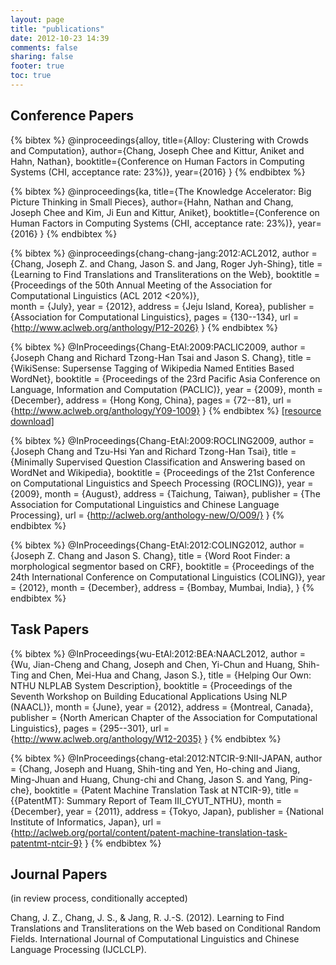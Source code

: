 ```yaml
---
layout: page
title: "publications"
date: 2012-10-23 14:39
comments: false
sharing: false
footer: true
toc: true
---
```


Conference Papers
------------

{% bibtex %}
@inproceedings{alloy,
  title={Alloy: Clustering with Crowds and Computation},
  author={Chang, Joseph Chee and Kittur, Aniket and Hahn, Nathan},
  booktitle={Conference on Human Factors in Computing Systems (CHI, acceptance rate: 23%)},
  year={2016}
}
{% endbibtex %}

{% bibtex %}
@inproceedings{ka,
  title={The Knowledge Accelerator: Big Picture Thinking in Small Pieces},
  author={Hahn, Nathan and Chang, Joseph Chee and Kim, Ji Eun and Kittur, Aniket},
  booktitle={Conference on Human Factors in Computing Systems (CHI, acceptance rate: 23%)},
  year={2016}
}
{% endbibtex %}

{% bibtex %}
@inproceedings{chang-chang-jang:2012:ACL2012,
  author    = {Chang, Joseph Z.  and  Chang, Jason S.  and  Jang, Roger Jyh-Shing},
  title     = {Learning to Find Translations and Transliterations on the Web},
  booktitle = {Proceedings of the 50th Annual Meeting of the Association for Computational Linguistics (ACL 2012 <20%)},  
  month     = {July},
  year      = {2012},
  address   = {Jeju Island, Korea},
  publisher = {Association for Computational Linguistics},
  pages     = {130--134},
  url       = {http://www.aclweb.org/anthology/P12-2026}
}
{% endbibtex %}

{% bibtex %}
@InProceedings{Chang-EtAl:2009:PACLIC2009,
  author    = {Joseph Chang and Richard Tzong-Han Tsai and Jason S. Chang},
  title     = {WikiSense: Supersense Tagging of Wikipedia Named Entities Based WordNet},
  booktitle = {Proceedings of the 23rd Pacific Asia Conference on Language, Information and Computation (PACLIC)},
  year      = {2009},
  month     = {December},
  address   = {Hong Kong, China},
  pages     = {72--81},
  url       = {http://www.aclweb.org/anthology/Y09-1009}
}
{% endbibtex %}
[[resource download]](/wikisense)

{% bibtex %}
@InProceedings{Chang-EtAl:2009:ROCLING2009,
  author    = {Joseph Chang and Tzu-Hsi Yan and Richard Tzong-Han Tsai},
  title     = {Minimally Supervised Question Classification and Answering based on WordNet and Wikipedia},
  booktitle = {Proceedings of the 21st Conference on Computational Linguistics and Speech Processing (ROCLING)},
  year      = {2009},
  month     = {August},
  address   = {Taichung, Taiwan},
  publisher = {The Association for Computational Linguistics and Chinese Language Processing},
  url       = {http://aclweb.org/anthology-new/O/O09/}
}
{% endbibtex %}

{% bibtex %}
@InProceedings{Chang-EtAl:2012:COLING2012,
  author    = {Joseph Z. Chang and Jason S. Chang},
  title     = {Word Root Finder: a morphological segmentor based on CRF},
  booktitle = {Proceedings of the 24th International Conference on Computational Linguistics (COLING)},
  year      = {2012},
  month     = {December},
  address   = {Bombay, Mumbai, India},
}
{% endbibtex %}

Task Papers
------------

{% bibtex %}
@InProceedings{wu-EtAl:2012:BEA:NAACL2012,
  author    = {Wu, Jian-Cheng  and  Chang, Joseph  and  Chen, Yi-Chun  and  Huang, Shih-Ting  and  Chen, Mei-Hua  and  Chang, Jason S.},
  title     = {Helping Our Own: NTHU NLPLAB System Description},
  booktitle = {Proceedings of the Seventh Workshop on Building Educational Applications Using NLP (NAACL)},
  month     = {June},
  year      = {2012},
  address   = {Montreal, Canada},
  publisher = {North American Chapter of the Association for Computational Linguistics},
  pages     = {295--301},
  url       = {http://www.aclweb.org/anthology/W12-2035}
}
{% endbibtex %}

{% bibtex %}
@InProceedings{chang-etal:2012:NTCIR-9:NII-JAPAN,
  author   = {Chang, Joseph and Huang, Shih-ting and Yen, Ho-ching and Jiang, Ming-Jhuan and Huang, Chung-chi and Chang, Jason S. and Yang, Ping-che},
  booktitle = {Patent Machine Translation Task at NTCIR-9},
  title     = {{PatentMT}: Summary Report of Team III\_CYUT\_NTHU},
  month     = {December},
  year      = {2011},
  address   = {Tokyo, Japan},
  publisher = {National Institute of Informatics, Japan},
  url       = {http://aclweb.org/portal/content/patent-machine-translation-task-patentmt-ntcir-9}
}
{% endbibtex %}


Journal Papers 
------------
(in review process, conditionally accepted)

Chang, J. Z., Chang, J. S., & Jang, R. J.-S. (2012). Learning to Find Translations and Transliterations
on the Web based on Conditional Random Fields. International Journal of Computational Linguistics and
Chinese Language Processing (IJCLCLP). 

<!---
@article{chang-chang-jang:2012:IJCLCLP2012,
  title = {Learning to Find Translations and Transliterations on the Web based on Conditional Random Fields},
  journal = {International Journal of Computational Linguistics and Chinese Language Processing (IJCLCLP)},
  author = {Chang, Joseph Z.  and  Chang, Jason S.  and  Jang, Roger Jyh-Shing},
  year = {2012},
}
-->

